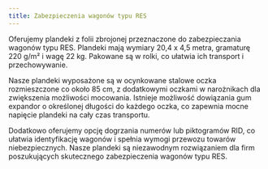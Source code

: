 ```yaml
---
title: Zabezpieczenia wagonów typu RES
---
```


Oferujemy plandeki z folii zbrojonej przeznaczone do zabezpieczania wagonów typu RES. Plandeki mają wymiary 20,4 x 4,5 metra, gramaturę 220 g/m² i wagę 22 kg. Pakowane są w rolki, co ułatwia ich transport i przechowywanie.

Nasze plandeki wyposażone są w ocynkowane stalowe oczka rozmieszczone co około 85 cm, z dodatkowymi oczkami w narożnikach dla zwiększenia możliwości mocowania. Istnieje możliwość dowiązania gum expandor o określonej długości do każdego oczka, co zapewnia mocne napięcie plandeki na cały czas transportu.

Dodatkowo oferujemy opcję dogrzania numerów lub piktogramów RID, co ułatwia identyfikację wagonów i spełnia wymogi przewozu towarów niebezpiecznych. Nasze plandeki są niezawodnym rozwiązaniem dla firm poszukujących skutecznego zabezpieczenia wagonów typu RES.
